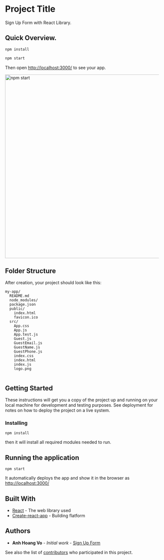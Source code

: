 # Project Title

Sign Up Form with React Library.


## Quick Overview.


```sh
npm install

npm start
```

Then open [http://localhost:3000/](http://localhost:3000/) to see your app.<br>

<img src='https://i.imgur.com/ml5qH39.png' width='600' alt='npm start'>

## Folder Structure

After creation, your project should look like this:

```
my-app/
  README.md
  node_modules/
  package.json
  public/
    index.html
    favicon.ico
  src/
    App.css
    App.js
    App.test.js
    Guest.js
    GuestEmail.js
    GuestName.js
    GuestPhone.js
    index.css
    index.html
    index.js
    logo.png


```

## Getting Started

These instructions will get you a copy of the project up and running on your local machine for development and testing purposes. See deployment for notes on how to deploy the project on a live system.


### Installing



```
npm install
```


then it will install all required modules needed to run.

## Running the application


```
npm start
```

It automatically deploys the app and show it in the browser as [http://localhost:3000/](http://localhost:3000/)


## Built With

* [React](https://reactjs.org/) - The web library used
* [Create-react-app](https://github.com/facebookincubator/create-react-app/blob/master/README.md#getting-started) - Building flatform


## Authors

* **Anh Hoang Vo** - *Initial work* - [Sign Up Form](https://github.com/HoangAnhVo/sign-up-form)

See also the list of [contributors](https://github.com/HoangAnhVo/sign-up-form/contributors) who participated in this project.
